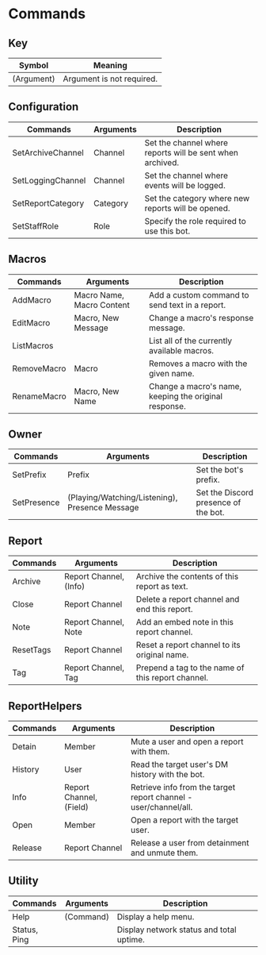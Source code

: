 # Commands

## Key 
| Symbol      | Meaning                        |
| ----------- | ------------------------------ |
| (Argument)  | Argument is not required.      |

## Configuration
| Commands          | Arguments | Description                                               |
| ----------------- | --------- | --------------------------------------------------------- |
| SetArchiveChannel | Channel   | Set the channel where reports will be sent when archived. |
| SetLoggingChannel | Channel   | Set the channel where events will be logged.              |
| SetReportCategory | Category  | Set the category where new reports will be opened.        |
| SetStaffRole      | Role      | Specify the role required to use this bot.                |

## Macros
| Commands    | Arguments                 | Description                                           |
| ----------- | ------------------------- | ----------------------------------------------------- |
| AddMacro    | Macro Name, Macro Content | Add a custom command to send text in a report.        |
| EditMacro   | Macro, New Message        | Change a macro's response message.                    |
| ListMacros  |                           | List all of the currently available macros.           |
| RemoveMacro | Macro                     | Removes a macro with the given name.                  |
| RenameMacro | Macro, New Name           | Change a macro's name, keeping the original response. |

## Owner
| Commands    | Arguments                                      | Description                          |
| ----------- | ---------------------------------------------- | ------------------------------------ |
| SetPrefix   | Prefix                                         | Set the bot's prefix.                |
| SetPresence | (Playing/Watching/Listening), Presence Message | Set the Discord presence of the bot. |

## Report
| Commands  | Arguments              | Description                                       |
| --------- | ---------------------- | ------------------------------------------------- |
| Archive   | Report Channel, (Info) | Archive the contents of this report as text.      |
| Close     | Report Channel         | Delete a report channel and end this report.      |
| Note      | Report Channel, Note   | Add an embed note in this report channel.         |
| ResetTags | Report Channel         | Reset a report channel to its original name.      |
| Tag       | Report Channel, Tag    | Prepend a tag to the name of this report channel. |

## ReportHelpers
| Commands | Arguments               | Description                                                      |
| -------- | ----------------------- | ---------------------------------------------------------------- |
| Detain   | Member                  | Mute a user and open a report with them.                         |
| History  | User                    | Read the target user's DM history with the bot.                  |
| Info     | Report Channel, (Field) | Retrieve info from the target report channel - user/channel/all. |
| Open     | Member                  | Open a report with the target user.                              |
| Release  | Report Channel          | Release a user from detainment and unmute them.                  |

## Utility
| Commands     | Arguments | Description                              |
| ------------ | --------- | ---------------------------------------- |
| Help         | (Command) | Display a help menu.                     |
| Status, Ping |           | Display network status and total uptime. |


